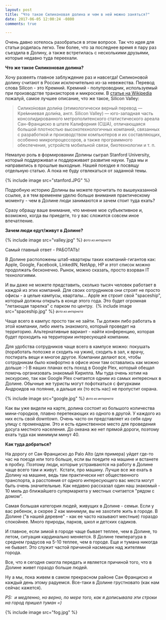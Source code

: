```yaml
---
layout: post
title: "Что такое Силиконовая долина и чем в ней можно заняться?"
date: 2017-06-05 12:00:24 -0800
comments: true

---
```


Очень давно хотелось разобраться в этом вопросе. Так что идея для статьи родилась легко. Тем более, что за последнее время я пару раз  съездила в Долину, а также встретилась с несколькими друзьями, которые недавно туда переехали. 
<!--separate-->

**Что же такое Силиконовая долина?**

Хочу развеять главное заблуждение раз и навсегда! Силиконовой долину считают в России исключительно из-за невежества. Перевод слова Silicon - это Кремний. Кремний - полупроводник, используемый при производстве транзисторов и микросхем. В <a href="https://ru.wikipedia.org/wiki/%D0%A1%D0%B8%D0%BB%D0%B8%D0%BA%D0%BE%D0%BD%D0%BE%D0%B2%D0%B0%D1%8F_%D0%B4%D0%BE%D0%BB%D0%B8%D0%BD%D0%B0" target="_blank">статье на Wikipedia</a> пожалуй, самое лучшее описание, что же такое, Silicon Valley:


>Силико́новая доли́на (этимологически верный перевод — Кре́мниевая доли́на, англ. Silicon Valley) — юго-западная часть консолидированного метрополитенского статистического ареала Сан-Франциско в штате Калифорния (США), отличающаяся большой плотностью высокотехнологичных компаний, связанных с разработкой и производством компьютеров и их составляющих, особенно микропроцессоров, а также программного обеспечения, устройств мобильной связи, биотехнологии и т. п.

Немалую роль в формировании Долины сыграл Stanford University, который поддерживал и поддерживает развитие науки. Туда мы и направились в прошлые выходные. Нашей поездке я посвящу отдельную статью. А пока не буду отвлекаться от заданной темы.

{% include image src="stanford.JPG" %}

Подробную историю Долины вы можете прочитать по вышеуказанной ссылке, а я тем временем уделю больше внимания практическому моменту - чем в Долине люди занимаются и зачем стоит туда ехать?

Сразу обращу ваше внимание, что мнение мое субъективное и, возможно, когда вы приедете, то у вас сложится совсем иное впечатление. 

**Зачем люди едут/живут в Долине?**

{% include image src="valley.jpg" %}
<sub> <sup>*фото из интернета*

Самый главный ответ - РАБОТАТЬ! 

В Долине расположены штаб-квартиры таких компаний-гигантов как: Apple, Google, Facebook, LinkedIN, NetApp, HP и этот список можно продолжать бесконечно. Рынок, можно сказать, просто взорван IT технологиями. 

И вы даже не можете представить, сколько тысяч человек работает в каждой из этих компаний. Для своих сотрудников они строят не просто офисы - а целые кампусы, кварталы... Apple же строит свой "spaceship", который должны открыть в конце этого года. Это будет огромная "летающая тарелка" с парком по центру. 
{% include image src="spaceship.jpg" %}
<sub> <sup>*фото из интернета*

Чаще всего в кампус просто так не зайти. Ты должен либо работать в этой компании, либо иметь знакомого, который проведет на территорию. Альтернативные вариант - найти конференцию, которая будет проходить на территории интересующей компании. 

Для удобства сотрудников чаще всего в кампусе можно: покушать (поработать попозже и сходить на ужин), сходить в зал, к врачу, постирать вещи и многое другое. Компании делают все, чтобы сотрудникам было комфортно в офисе иони там оставались как можно дольше :-)
В наших планах есть поход в Google Plex, который обещал помочь организовать знакомый Кирилла. Мы туда очень хотим на экскурсию, так как Google Plex считается одним из самых интересных в Долине. Обычные же туристы могут пофоткаться с фигурками Андроидов на полянке, а дальше их (то есть нас) не пропустит охрана.

{% include image src="google.jpg" %}
<sub> <sup>*фото из интернета*

Как вы уже видели на карте, долина состоит из большого количества мини-городков, плавно перетекающих из одного в другой. У каждого из них есть свой downtown. Очень часто он представляет из себя одну улицу с променадом. Это и есть единственное место для проведения досуга местного населения. До океана же нет прямой дороги, поэтому ехать туда как минимум минут 40.

**Как туда добраться?**

На дорогу от Сан Франциско до Palo Alto (для примера) уйдет где-то час на поезде или того больше, если вы поедите на машине и встанете в пробку. Поэтому люди, которые устраиваются на работу в Долине чаще всего там и живут. 
Кстати, про машину. Лучше все же ехать в Долину на машине, ведь там практически нет общественного транспорта, а расстояния от одного интересующего вас места могут быть очень значительные. Как недавно рассказал один наш знакомый - 10 миль до ближайшего супермаркета у местных считается "рядом с домом".

Самая большая категория людей, живущих в Долине - семьи. Если у вас ребенок, а скорее 2 как минимум, вы не захотите жить в городе. В Долине ("в нашей деревне" - как ее часто называют местные) гораздо спокойнее. Много природы, парков, школ и детских садиков. 

И главное, если зимой в городе чаще бывает теплее, чем в Долине, то летом, ситуация кардинально меняется. В Долине температура в среднем градусов на 5-10 теплее, чем в городе. Еще и тумана никогда не бывает. Это служит частой причиной насмешек над жителями города.

Все, что я сегодня смогла передать и является причиной того, что в Долине живет гораздо больше людей. 


Ну а мы, пока живем в самом прекрасном районе Сан Франциско и каждый день этому радуемся. Все-таки в Долине грустновато (как нам сейчас кажется). 

*PS:  и медленно, но верно, по мере того, как я дописывала эти строки на город пришел туман =)*

{% include image src="fog.jpg" %}










